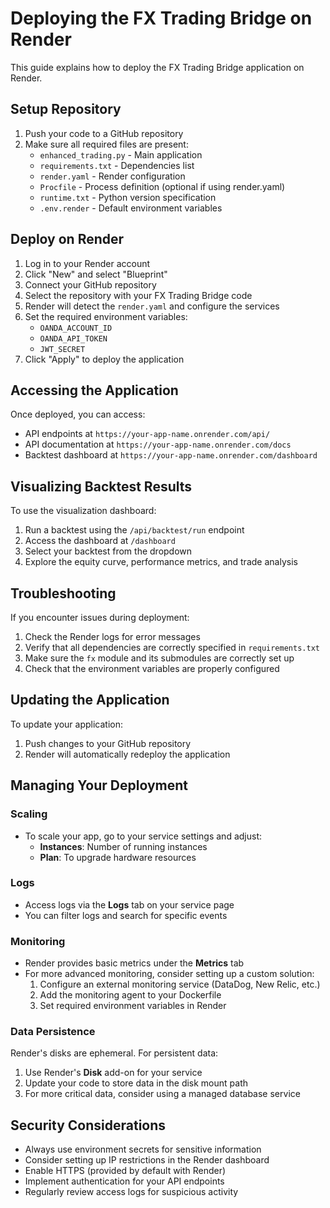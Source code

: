 # Deploying the FX Trading Bridge on Render

This guide explains how to deploy the FX Trading Bridge application on Render.

## Setup Repository

1. Push your code to a GitHub repository
2. Make sure all required files are present:
   - `enhanced_trading.py` - Main application
   - `requirements.txt` - Dependencies list
   - `render.yaml` - Render configuration
   - `Procfile` - Process definition (optional if using render.yaml)
   - `runtime.txt` - Python version specification
   - `.env.render` - Default environment variables

## Deploy on Render

1. Log in to your Render account
2. Click "New" and select "Blueprint"
3. Connect your GitHub repository
4. Select the repository with your FX Trading Bridge code
5. Render will detect the `render.yaml` and configure the services
6. Set the required environment variables:
   - `OANDA_ACCOUNT_ID`
   - `OANDA_API_TOKEN`
   - `JWT_SECRET`
7. Click "Apply" to deploy the application

## Accessing the Application

Once deployed, you can access:

- API endpoints at `https://your-app-name.onrender.com/api/`
- API documentation at `https://your-app-name.onrender.com/docs`
- Backtest dashboard at `https://your-app-name.onrender.com/dashboard`

## Visualizing Backtest Results

To use the visualization dashboard:

1. Run a backtest using the `/api/backtest/run` endpoint
2. Access the dashboard at `/dashboard`
3. Select your backtest from the dropdown
4. Explore the equity curve, performance metrics, and trade analysis

## Troubleshooting

If you encounter issues during deployment:

1. Check the Render logs for error messages
2. Verify that all dependencies are correctly specified in `requirements.txt`
3. Make sure the `fx` module and its submodules are correctly set up
4. Check that the environment variables are properly configured

## Updating the Application

To update your application:

1. Push changes to your GitHub repository
2. Render will automatically redeploy the application

## Managing Your Deployment

### Scaling

- To scale your app, go to your service settings and adjust:
  - **Instances**: Number of running instances
  - **Plan**: To upgrade hardware resources

### Logs

- Access logs via the **Logs** tab on your service page
- You can filter logs and search for specific events

### Monitoring

- Render provides basic metrics under the **Metrics** tab
- For more advanced monitoring, consider setting up a custom solution:
  1. Configure an external monitoring service (DataDog, New Relic, etc.)
  2. Add the monitoring agent to your Dockerfile
  3. Set required environment variables in Render

### Data Persistence

Render's disks are ephemeral. For persistent data:

1. Use Render's **Disk** add-on for your service
2. Update your code to store data in the disk mount path
3. For more critical data, consider using a managed database service

## Security Considerations

- Always use environment secrets for sensitive information
- Consider setting up IP restrictions in the Render dashboard
- Enable HTTPS (provided by default with Render)
- Implement authentication for your API endpoints
- Regularly review access logs for suspicious activity 
